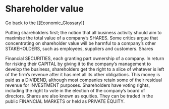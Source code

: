 # Shareholder value

Go back to the [[Economic_Glossary]]


Putting shareholders first; the notion that all business activity should aim to maximise the total value of a company’s SHARES. Some critics argue that concentrating on shareholder value will be harmful to a company’s other STAKEHOLDERS, such as employees, suppliers and customers.
Shares

Financial SECURITIES, each granting part ownership of a company. In return for risking their CAPITAL by giving it to the company’s management to develop the business, shareholders get the right to a slice of whatever is left of the firm’s revenue after it has met all its other obligations. This money is paid as a DIVIDEND, although most companies retain some of their residual revenue for INVESTMENT purposes. Shareholders have voting rights, including the right to vote in the election of the company’s board of directors. Shares are also known as equities. They can be traded in the public FINANCIAL MARKETS or held as PRIVATE EQUITY.

